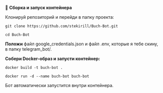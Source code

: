 🚀 **Сборка и запуск контейнера**

Клонируй репозиторий и перейди в папку проекта:

```git clone https://github.com/stekirill/Buch-Bot.git```

```cd Buch-Bot```


**Положи** файл google_credentials.json и файл .env, которые я тебе скину, в папку telegram_bot/.


**Собери Docker-образ и запусти контейнер:**

```docker build -t buch-bot .```

```docker run -d --name buch-bot buch-bot```


Бот автоматически запустится внутри контейнера.
